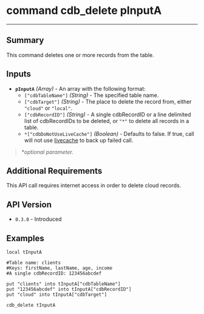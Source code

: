 # command cdb_delete pInputA
---
## Summary
This command deletes one or more records from the table.

## Inputs
* **`pInputA`** *(Array)* - An array with the following format:
    * `["cdbTableName"]` *(String)* - The specified table name.
    * `["cdbTarget"]` *(String)* - The place to delete the record from, either `"cloud"` or `"local"`.
    * `["cdbRecordID"]` *(String)* - A single cdbRecordID or a line delimited list of cdbRecordIDs to be deleted, or `"*"` to delete all records in a table.
    * `*["cdbDoNotUseLiveCache"]` *(Boolean)* - Defaults to false. If true, call will not use [livecache](Livecache.md) to back up failed call.

> _*optional parameter._

## Additional Requirements
This API call requires internet access in order to delete cloud records.

## API Version
* `0.3.0` - Introduced

## Examples
```
local tInputA

#Table name: clients
#Keys: firstName, lastName, age, income
#A single cdbRecordID: 123456abcdef

put "clients" into tInputA["cdbTableName"]
put "123456abcdef" into tInputA["cdbRecordID"]
put "cloud" into tInputA["cdbTarget"]
     
cdb_delete tInputA
```